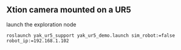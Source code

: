 ## Xtion camera mounted on a UR5

launch the exploration node
```
roslaunch yak_ur5_support yak_ur5_demo.launch sim_robot:=false robot_ip:=192.168.1.102
```
